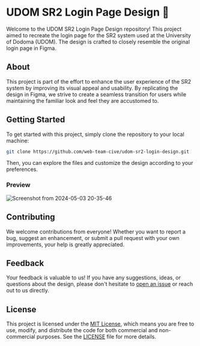 

# UDOM SR2 Login Page Design 🎨

Welcome to the UDOM SR2 Login Page Design repository! This project aimed to recreate the login page for the SR2 system used at the University of Dodoma (UDOM). The design is crafted to closely resemble the original login page in Figma.

## About

This project is part of the effort to enhance the user experience of the SR2 system by improving its visual appeal and usability. By replicating the design in Figma, we strive to create a seamless transition for users while maintaining the familiar look and feel they are accustomed to.

## Getting Started

To get started with this project, simply clone the repository to your local machine:

```bash
git clone https://github.com/web-team-cive/udom-sr2-login-design.git
```

Then, you can explore the files and customize the design according to your preferences.

### Preview
![Screenshot from 2024-05-03 20-35-46](https://github.com/web-team-cive/udom-sr2-login-design/assets/76619967/7cbf694a-8d26-4f66-9385-db3417c78091)

## Contributing

We welcome contributions from everyone! Whether you want to report a bug, suggest an enhancement, or submit a pull request with your own improvements, your help is greatly appreciated.

## Feedback

Your feedback is valuable to us! If you have any suggestions, ideas, or questions about the design, please don't hesitate to [open an issue](https://github.com/web-team-cive/udom-sr2-login-design/issues) or reach out to us directly.

## License

This project is licensed under the [MIT License](LICENSE), which means you are free to use, modify, and distribute the code for both commercial and non-commercial purposes. See the [LICENSE](LICENSE) file for more details.
